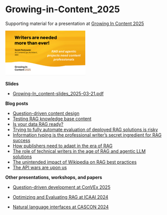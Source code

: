 # Growing-in-Content_2025
Supporting material for a presentation at [Growing In Content 2025](https://workingincontent.com/growing)

<img src="./images/first-slide.png" width="50%" alt="First slide image" />

**Slides**
- [Growing-In_content-slides_2025-03-21.pdf](Growing-In_content-slides_2025-03-21.pdf)

**Blog posts**
- [Question-driven content design](https://medium.com/@sarah-packowski/question-driven-content-design-ba373215e634)
- [Testing RAG knowledge base content](https://medium.com/@sarah-packowski/testing-rag-knowledge-base-content-1339511aeaa2)
- [Is your data RAG ready?](https://medium.com/@sarah-packowski/is-your-data-rag-ready-2a3842f0dc69)
- [Trying to fully automate evaluation of deployed RAG solutions is risky](https://sarah-packowski.medium.com/trying-to-fully-automate-evaluation-of-deployed-rag-solutions-is-risky-164e2a5ba1bd)
- [Information typing is the professional writer’s secret ingredient for RAG success](https://medium.com/@sarah-packowski/information-typing-is-the-professional-writers-secret-ingredient-for-rag-success-fee84c544515)
- [How publishers need to adapt in the era of RAG](https://medium.com/@sarah-packowski/how-publishers-need-to-adapt-in-the-era-of-rag-64ebe2c95540)
- [The role of technical writers in the age of RAG and agentic LLM solutions](https://medium.com/@sarah-packowski/the-role-of-technical-writers-in-the-age-of-rag-and-agentic-llm-solutions-e1196a4847da)
- [The unintended impact of Wikipedia on RAG best practices](https://sarah-packowski.medium.com/the-unintended-impact-of-wikipedia-on-rag-best-practices-00821aa2d9aa)
- [The API wars are upon us](https://medium.com/@sarah-packowski/the-api-wars-are-upon-us-ee24c5682065)

**Other presentations, workshops, and papers**
- [Question-driven development at ConVEx 2025](https://github.com/spackows/ConVEx-2025)
- [Optimizing and Evaluating RAG at ICAAI 2024](https://github.com/spackows/ICAAI-2024_RAG-CD)
- [Natural language interfaces at CASCON 2024](https://github.com/spackows/CASCON-2024_NL-interfaces)

  <p>&nbsp;</p>

  

